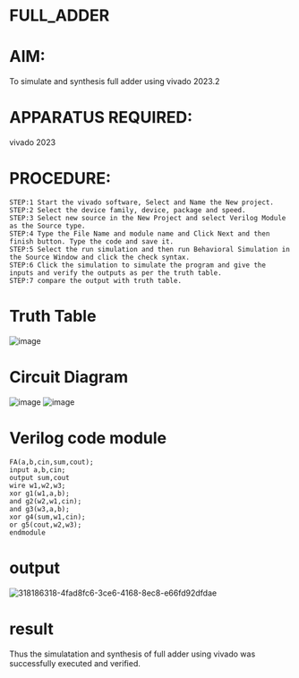 # FULL_ADDER
# AIM:

To simulate and synthesis full adder using vivado 2023.2

# APPARATUS REQUIRED:

vivado 2023

# PROCEDURE:
```
STEP:1 Start the vivado software, Select and Name the New project.
STEP:2 Select the device family, device, package and speed.
STEP:3 Select new source in the New Project and select Verilog Module as the Source type.
STEP:4 Type the File Name and module name and Click Next and then finish button. Type the code and save it.
STEP:5 Select the run simulation and then run Behavioral Simulation in the Source Window and click the check syntax.
STEP:6 Click the simulation to simulate the program and give the inputs and verify the outputs as per the truth table.
STEP:7 compare the output with truth table.
```
# Truth Table
![image](https://github.com/RESMIRNAIR/FULL_ADDER/assets/154305926/02ead8f5-d958-4c89-ac51-368ca086cf41)
# Circuit Diagram
![image](https://github.com/RESMIRNAIR/FULL_ADDER/assets/154305926/418e00aa-ed19-4ab3-a413-bae9575bff0e)
![image](https://github.com/RESMIRNAIR/FULL_ADDER/assets/154305926/0c26fe47-d78c-43dd-ac0d-804e427a3bbc)
# Verilog code module
```
FA(a,b,cin,sum,cout);
input a,b,cin;
output sum,cout
wire w1,w2,w3;
xor g1(w1,a,b);
and g2(w2,w1,cin);
and g3(w3,a,b);
xor g4(sum,w1,cin);
or g5(cout,w2,w3);
endmodule
```
# output
![318186318-4fad8fc6-3ce6-4168-8ec8-e66fd92dfdae](https://github.com/vishalmagesh/FULL_ADDER/assets/160302888/f3b28590-cffc-4660-b801-b76c9fd30ebf)
# result

Thus the simulatation and synthesis of full adder using vivado was successfully executed and verified.
